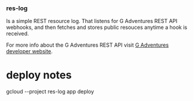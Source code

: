 ### res-log

Is a simple REST resource log. That listens for G Adventures REST API webhooks, and then fetches and stores public resouces anytime a hook is received.

For more info about the G Adventures REST API visit [G Adventures developer website](http://developers.gadventures.com).

# deploy notes
gcloud --project res-log app deploy
